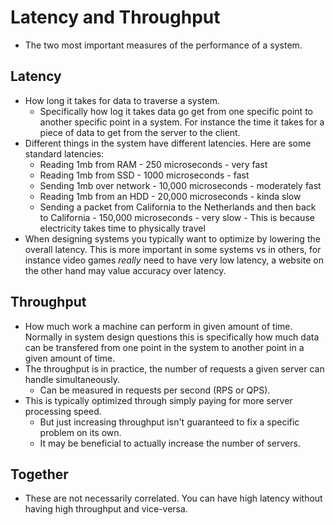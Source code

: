 # Latency and Throughput
- The two most important measures of the performance of a system.
## Latency
- How long it takes for data to traverse a system.
  - Specifically how log it takes data go get from one specific point to another specific point in a system. For instance the time it takes for a piece of data to get from the server to the client.
- Different things in the system have different latencies. Here are some standard latencies:
  - Reading 1mb from RAM - 250 microseconds - very fast
  - Reading 1mb from SSD - 1000 microseconds - fast
  - Sending 1mb over network - 10,000 microseconds - moderately fast
  - Reading 1mb from an HDD - 20,000 microseconds - kinda slow
  - Sending a packet from California to the Netherlands and then back to California - 150,000 microseconds - very slow - This is because electricity takes time to physically travel
- When designing systems you typically want to optimize by lowering the overall latency. This is more important in some systems vs in others, for instance video games _really_ need to have very low latency, a website on the other hand may value accuracy over latency.
## Throughput
- How much work a machine can perform in given amount of time. Normally in system design questions this is specifically how much data can be transfered from one point in the system to another point in a given amount of time.
- The throughput is in practice, the number of requests a given server can handle simultaneously.
  - Can be measured in requests per second (RPS or QPS).
- This is typically optimized through simply paying for more server processing speed. 
  - But just increasing throughput isn't guaranteed to fix a specific problem on its own.
  - It may be beneficial to actually increase the number of servers.
## Together
- These are not necessarily correlated. You can have high latency without having high throughput and vice-versa.
